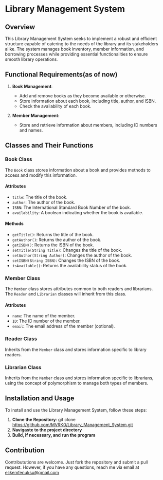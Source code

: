 # Library Management System

## Overview

This Library Management System seeks to implement a robust and efficient structure capable of catering to the needs of the library and its stakeholders alike. The system manages book inventory, member information, and borrowing processes while providing essential functionalities to ensure smooth library operations.

## Functional Requirements(as of now)

1. **Book Management**:
   - Add and remove books as they become available or otherwise.
   - Store information about each book, including title, author, and ISBN.
   - Check the availability of each book.

2. **Member Management**:
   - Store and retrieve information about members, including ID numbers and names.

## Classes and Their Functions

### Book Class

The `Book` class stores information about a book and provides methods to access and modify this information.

#### Attributes
- `title`: The title of the book.
- `author`: The author of the book.
- `ISBN`: The International Standard Book Number of the book.
- `availability`: A boolean indicating whether the book is available.

#### Methods
- `getTitle()`: Returns the title of the book.
- `getAuthor()`: Returns the author of the book.
- `getISBN()`: Returns the ISBN of the book.
- `setTitle(String Title)`: Changes the title of the book.
- `setAuthor(String Author)`: Changes the author of the book.
- `setISBN(String ISBN)`: Changes the ISBN of the book.
- `isAvailable()`: Returns the availability status of the book.

### Member Class

The `Member` class stores attributes common to both readers and librarians. The `Reader` and `Librarian` classes will inherit from this class.

#### Attributes
- `name`: The name of the member.
- `ID`: The ID number of the member.
- `email`: The email address of the member (optional).

### Reader Class

Inherits from the `Member` class and stores information specific to library readers.

### Librarian Class

Inherits from the `Member` class and stores information specific to librarians, using the concept of polymorphism to manage both types of members.

## Installation and Usage

To install and use the Library Management System, follow these steps:

1. **Clone the Repository**:
   git clone https://github.com/MVRK0/Library_Management_System.git
2. **Navigaste to the project directory**
3. **Build, if necessary, and run the program**

## Contribution
Contribututions are welcome. Just fork the repository and submit a pull request. However, if you have any questions, reach me via email at elikemfenuksu@gmail.com


